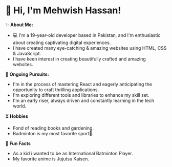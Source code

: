 # 👋 Hi, I'm Mehwish Hassan!
✨ **About Me:**
- 💻 I'm a 19-year-old developer based in Pakistan, and I'm enthusiastic about creating captivating digital experiences.
- I have created many eye-catching & amazing websites using HTML, CSS & JavaScript.
- I have keen interest in creating beautifully crafted and amazing websites.
  
🔭 **Ongoing Pursuits:**

- I'm in the process of mastering React and eagerly anticipating the opportunity to craft thrilling applications.
- I'm exploring different tools and libraries to enhance my skill set.
- I'm an early riser, always driven and constantly learning in the tech world.

⏳ **Hobbies**

- Fond of reading books and gardening.
- Badminton is my most favorite sport🏸.

🎇 **Fun Facts**

- As a kid i wanted to be an International Batminton Player.
- My favorite anime is Jujutsu Kaisen.

